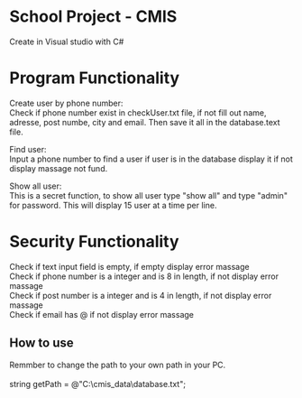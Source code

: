 # School Project - CMIS

Create in Visual studio with C#

# Program Functionality
Create user by phone number: <br />
Check if phone number exist in checkUser.txt file, if not fill out name, adresse, post numbe, city and email. Then save it all in the database.text file.

Find user:<br />
Input a phone number to find a user if user is in the database display it if not display massage not fund.

Show all user:<br />
This is a secret function, to show all user type "show all" and type "admin" for password. This will display 15 user at a time per line.

# Security Functionality
Check if text input field is empty, if empty display error massage<br />
Check if phone number is a integer and is 8 in length, if not display error massage<br />
Check if post number is a integer and is 4 in length, if not display error massage<br />
Check if email has @ if not display error massage


## How to use
Remmber to change the path to your own path in your PC.<br /><br /> string getPath = @"C:\cmis_data\database.txt"; 





